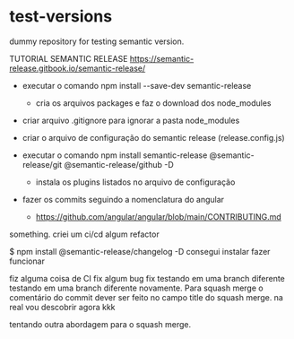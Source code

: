 # test-versions
dummy repository for testing semantic version.

TUTORIAL SEMANTIC RELEASE
https://semantic-release.gitbook.io/semantic-release/

- executar o comando npm install --save-dev semantic-release 
	- cria os arquivos packages e faz o download dos node_modules
	
- criar arquivo .gitignore para 	ignorar a pasta node_modules
- criar o arquivo  de configuração do semantic release (release.config.js)

- executar o comando npm install semantic-release @semantic-release/git @semantic-release/github -D
	- instala os plugins listados no arquivo de configuração

- fazer os commits seguindo a nomenclatura do angular
	- https://github.com/angular/angular/blob/main/CONTRIBUTING.md

something.
criei um ci/cd
algum refactor

$ npm install @semantic-release/changelog -D 
consegui instalar fazer funcionar

fiz alguma coisa de CI
fix algum bug fix
testando em uma branch diferente
testando em uma branch diferente novamente. Para squash merge o comentário do commit dever ser feito 
no campo title do squash merge. na real vou descobrir agora kkk

tentando outra abordagem para o squash merge.